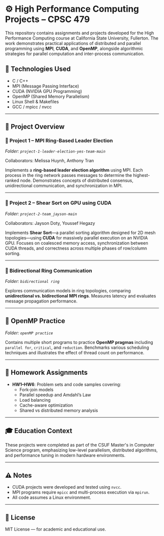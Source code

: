 # ⚙️ High Performance Computing Projects – CPSC 479

This repository contains assignments and projects developed for the High Performance Computing course at California State University, Fullerton. The work demonstrates practical applications of distributed and parallel programming using **MPI**, **CUDA**, and **OpenMP**, alongside algorithmic strategies for parallel computation and inter-process communication.

## 🧰 Technologies Used

- C / C++
- MPI (Message Passing Interface)
- CUDA (NVIDIA GPU Programming)
- OpenMP (Shared Memory Parallelism)
- Linux Shell & Makefiles
- GCC / mpicc / nvcc

---

## 📁 Project Overview

### 🔁 Project 1 – MPI Ring-Based Leader Election  
*Folder: `project-1-leader-election-yes-team-main`*

Collaborators: Melissa Huynh, Anthony Tran

Implements a **ring-based leader election algorithm** using MPI. Each process in the ring network passes messages to determine the highest-ranked node. Demonstrates concepts of distributed consensus, unidirectional communication, and synchronization in MPI.

---

### 🧮 Project 2 – Shear Sort on GPU using CUDA  
*Folder: `project-2-team_jayson-main`*

Collaborators: Jayson Doty, Youssef Hegazy

Implements **Shear Sort**—a parallel sorting algorithm designed for 2D mesh topologies—using **CUDA** for massively parallel execution on an NVIDIA GPU. Focuses on coalesced memory access, synchronization between CUDA threads, and correctness across multiple phases of row/column sorting.

---

### 🔄 Bidirectional Ring Communication  
*Folder: `bidirectional ring`*

Explores communication models in ring topologies, comparing **unidirectional vs. bidirectional MPI rings**. Measures latency and evaluates message propagation performance.

---

## 🧵 OpenMP Practice  
*Folder: `openMP practice`*

Contains multiple short programs to practice **OpenMP pragmas** including `parallel for`, `critical`, and `reduction`. Benchmarks various scheduling techniques and illustrates the effect of thread count on performance.

---

## 🧠 Homework Assignments

- **HW1–HW6**: Problem sets and code samples covering:
  - Fork-join models
  - Parallel speedup and Amdahl’s Law
  - Load balancing
  - Cache-aware optimization
  - Shared vs distributed memory analysis

---

## 🎓 Education Context

These projects were completed as part of the CSUF Master's in Computer Science program, emphasizing low-level parallelism, distributed algorithms, and performance tuning in modern hardware environments.

---

## ⚠️ Notes

- CUDA projects were developed and tested using `nvcc`.
- MPI programs require `mpicc` and multi-process execution via `mpirun`.
- All code assumes a Linux environment.

---

## 📜 License

MIT License — for academic and educational use.
